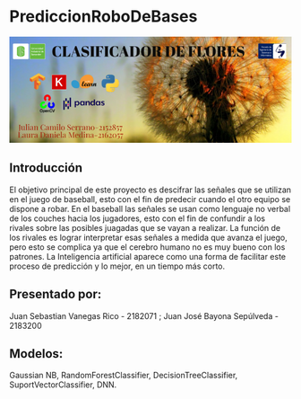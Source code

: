 # PrediccionRoboDeBases
![alt text](https://github.com/lauradanielamedinapa/Proyecto-IA-Clasificador-de-flores/blob/main/flores.png)
## Introducción

El objetivo principal de este proyecto es descifrar las señales que se utilizan en el juego de baseball, esto con el fin de predecir cuando el otro equipo se dispone a robar. En el baseball las señales se usan como lenguaje no verbal de los couches hacia los jugadores, esto con el fin de confundir a los rivales sobre las posibles juagadas que se vayan a realizar. La función de los rivales es lograr interpretar esas señales a medida que avanza el juego, pero esto se complica ya que el cerebro humano no es muy bueno con los patrones. La Inteligencia artificial aparece como una forma de facilitar este proceso de predicción y lo mejor, en un tiempo más corto.

## Presentado por:
Juan Sebastian Vanegas Rico - 2182071 ; 
Juan José Bayona Sepúlveda - 2183200

## Modelos:

Gaussian NB, RandomForestClassifier, DecisionTreeClassifier, SuportVectorClassifier, DNN.


